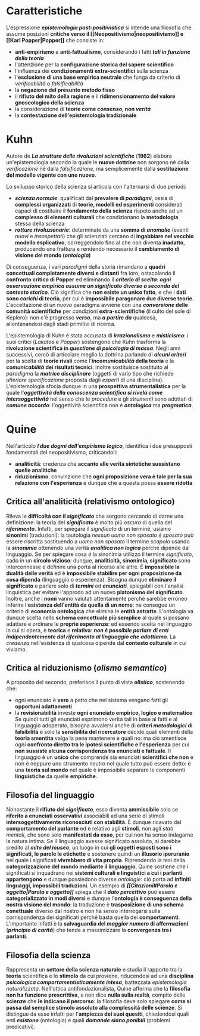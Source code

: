 # Caratteristiche
L'espressione ***epistemologia post-positivistica*** si intende una filosofia che assume posizioni **critiche verso il [[Neopositivismo|neopositivismo]] e [[Karl Popper|Popper]]** che consiste in:
- **anti-empirismo** e **anti-fattualismo**, considerando i fatti ***tali in funzione della teoria***
- l'attenzione per la **configurazione storica del sapere scientifico**
- l'influenza dei **condizionamenti extra-scientifici** sulla scienza
- l'**esclusione di una base empirica neutrale** che funga da criterio di *verificabilità* o *falsificabilità*
- la **negazione del presunto metodo fisso**
- il **rifiuto del mito della ragione** e il **ridimensionamento del valore gnoseologico della scienza**
- la considerazione di **teorie come *consenso*, non *verità***
- la **contestazione dell'epistemologia tradizionale**
# Kuhn
Autore de ***La struttura delle rivoluzioni scientifiche*** (**1962**) elabora un'epistemologia secondo la quale le **nuove dottrine** non sorgono né dalla *verificazione* né dalla *falsificazione*, ma semplicemente dalla **sostituzione del modello vigente con uno nuovo**.

Lo sviluppo storico della scienza si articola con l'alternarsi di due periodi:
- ***scienza normale***: qualificati dal **prevalere di *paradigmi***, ossia di **complessi organizzati** di **teorie, modelli ed esperimenti** considerati capaci di costituire il **fondamento della scienza** rispeto anche ad un **complesso di elementi culturali** che condizionano la **metodologia** stessa della scienza
- ***rotture rivoluzionarie***: determinate da una **somma di *anomalie*** (eventi *nuovi* e *insospettati*) che gli scienziati cercano di **ingabbiare nel vecchio modello esplicativo**, correggendolo fino al che non diventa **inadatto**, producendo una frattura e rendendo necessario il **cambiamento di visione del mondo (*ontologia*)**

Di conseguenza, i vari *paradigmi* della storia rimandano a **quadri concettuali completamente diversi e distanti** fra loro, ostacolando il **confronto critico di Popper** ed eliminando il ***criterio di scelta***: ***ogni osservazione empirica assume un significato diverso a seconda del contesto storico***. Ciò significa che **non esiste un unico fatto**, e che i **dati sono *carichi* di teoria**, per cui è **impossibile paragonare due diverse teorie**. L'accettazione di un nuovo paradigma avviene con una ***conversione* delle comunità scientifiche** per condizioni **extra-scientifiche** (il culto del sole di Keplero): non c'è progresso ***verso***, ma ***a partire da*** qualcosa, allontanandosi dagli stadi primitivi di ricerca.

L'epistemologia di Kuhn è stata accusata di ***irrazionalismo*** e ***misticismo***: i suoi critici (*Lakatos* e *Popper*) sostengono che Kuhn trasforma la **rivoluzione scientifica in *questione di psicologia di massa***. Negli anni successivi, cercò di articolare meglio la dottrina parlando di ***alcuni criteri*** per la scelta di **teorie rivali** come l'***incomunicabilità* della teoria** e la ***comunicabilità* dei risultati tecnici**: inoltre sostituisce sostituito al *paradigma* la ***matrice disciplinare*** (oggetti di vario tipo che richiede *ulteriore specificazione* proposta dagli *esperti* di una disciplina). L'epistemologia sfocia dunque in una **prospettiva strumentalistica** per la quale l'***oggettività della conoscenza scientifica si rivela come intersoggettività*** nel senso che le *procedure* e gli *strumenti* sono adottati di ***comune accordo***: l'oggettività scientifica non è ***ontologica*** ma ***pragmatica***.
# Quine
Nell'articolo ***I due dogmi dell'empirismo logico***, identifica i due presupposti fondamentali del neopositivismo, criticandoli:
- **analiticità**: credenza che **accanto alle verità sintetiche sussistano quelle analitiche**
- **riduzionismo**: convinzione che **ogni proposizione vera è tale per la sua relazione con l'esperienza** e dunque che a questa possa **essere ridotta**
## Critica all'analiticità (relativismo ontologico)
Rileva le **difficoltà con il *significato*** che sorgono cercando di darne una definizione: la teoria del ***significato*** è molto più *oscura* di quella del ***riferimento***. Infatti, per spiegare il *significato* di un termine, usiamo **sinonimi** (traduzioni): 
la tautologia *nessun uomo non sposato è sposato* può essere riscritta sostituendo a *uomo non sposato* il termine *scapolo* usando la ***sinonimia*** ottenendo una verità ***analitica non logica*** perché dipende dal linguaggio. Se per spiegare cosa *è* la sinonimia utilizzo il termine *significato*, cado in un **circolo vizioso**: dunque, **analiticità, sinonimia, significato** sono interconnesse e definire una porta al ricorso alle altre. È **impossibile la dualità delle verità** ed è **impossibile stabilire per ogni proposizione da cosa dipenda** (linguaggio o esperienza).
Bisogna dunque **eliminare il significato** e parlare solo di ***termini*** ed ***enunciati***, spiegabili con l'analisi linguistica per evitare l'approdo ad un nuovo **platonismo del significato**. Inoltre, anche i **nomi** vanno valutati attentamente perché sarebbe erroneo inferire l'**esistenza dell'entità da quella di un nome**: ne consegue un criterio di **economia ontologica** che elimina le **entità astratte**. L'ontologia va dunque scelta nello **schema concettuale più semplice** al quale si possano adattare e ordinare le **proprie esperienze**: ed essendo scelta nel linguaggio in cui si opera, è **teorica** e **relativa**: ***non è possibile parlare di enti indipendentemente dal riferimento al linguaggio che adottiamo***. La *credenza* nell'esistenza di qualcosa dipende dal **contesto culturale** in cui viviamo.
## Critica al riduzionismo (*olismo semantico*)
A proposito del secondo, preferisce il punto di vista ***olistico***, sostenendo che:
- ogni enunciato è **vero** a patto che nel sistema vengano fatti gli **opportuni adattamenti**
- la **revisionabilità** investe **ogni enunciato empirico, logico e matematico**
Se quindi tutti gli enunciati esprimono verità tali in base ai fatti e al linguaggio adoperato, bisogna avvalersi anche di **criteri *metodologici* di falsibilità** e solo la **sensibilità del ricercatore** decide quali elementi della **teoria smentita** valga la pena mantenere e quali no: ma ciò smentisce ogni **confronto diretto tra le ipotesi scientifiche e l'esperienza** per cui **non sussiste alcuna corrispondenza tra enunciati e fattuale**. Il linguaggio è un **unico** che comprende sia enunciati **scientifici che non** e non è neppure uno strumento neutro nel quale tutto può essere detto: è una **teoria sul mondo** nel quale è impossibile separare le componenti **linguistiche** da quelle **empiriche**.
## Filosofia del linguaggio
Nonostante il **rifiuto del *significato***, esso diventa **ammissibile** solo se **riferito a enunciati osservativi** associabili ad una serie di stimoli **intersoggettivamente riconosciuti con stabilità**. È dunque ricavato dal **comportamento del parlante** ed è relativo agli **stimoli**, non agli *stati mentali*, che sono solo **manifestati da esso**, per cui non ha senso indagarne la natura intima. Se il linguaggio avesse significato assoluto, si darebbe credito al ***mito del museo***, un luogo in cui **gli oggetti esposti sono i significati, le parole le etichette** e sostenere quindi un **illusorio iperuranio** nel quale i significati **vivrebbero di vita propria**. Riprendendo la tesi della **categorizzazione del mondo mediante il linguaggio**, Quine sostiene che i significati si inquadrano nei **sistemi culturali e linguistici a cui i parlanti appartengono** e dunque possiedono diverse *ontologie*: ciò porta ad **infiniti linguaggi, impossibili traduzioni**. Un esempio di ***[[Citazioni#Parola e oggetto|Parola e oggetto]]*** spiega che il ***dato percettivo*** può essere **categorializzato in modi diversi** e dunque l'**ontologia è conseguenza della nostra visione del mondo**: la traduzione è **trasposizione di uno schema conettuale** diverso dal nostro e non ha senso interrogarsi sulla corrispondenza dei significati perché basta quella dei **comportamenti**. L'importante infatti è la **salvaguardia del *maggior numero* di affermazioni** (***principio di carità***) che tende a massimizzare la **convergenza tra i parlanti**.
## Filosofia della scienza
Rappresenta un **settore della scienza naturale** e studia il rapporto tra la **teoria** scientifica e lo **stimolo** da cui proviene, riducendosi ad una **disciplina *psicologica comportamentisticamente intesa***, battezzata *epistemologia naturalizzata*. Nell'ottica antifondazionalista, Quine afferma che la **filosofia non ha funzione prescrittiva**, e non dice **nulla sulla realtà**, compito delle **scienze** che **le indicano il percorso**: la filosofia deve solo spiegare **come si passa dal semplice stimolo assoluto alla complessità delle scienze**. Si distingue da esse infatti per l'**ampiezza dei suoi quesiti**, chiedendosi quali enti ***esistono*** (ontologia) e quali ***domande siano ponibili*** (problemi predicativi).
